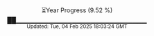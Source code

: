 <p align="center">
⏳Year Progress (9.52 %)<br>
██▁▁▁▁▁▁▁▁▁▁▁▁▁▁▁▁▁▁▁▁▁▁▁▁▁▁▁▁ <br>
<sub>Updated: Tue, 04 Feb 2025 18:03:24 GMT</sub>
</p>

